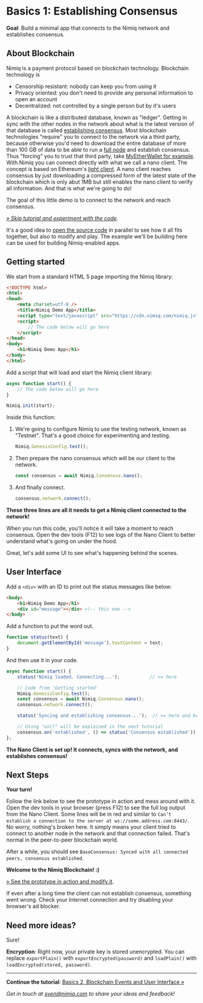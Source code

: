 # Basics 1: Establishing Consensus

**Goal**: Build a minimal app that connects to the Nimiq network and establishes consensus.

## About Blockchain

Nimiq is a payment protocol based on blockchain technology.
Blockchain technology is

* Censorship resistant: nobody can keep you from using it
* Privacy oriented: you don't need to provide any personal information to open an account
* Decentralized: not controlled by a single person but by it's users

A blockchain is like a distributed database, known as "ledger".
Getting in sync with the other nodes in the network about what is
the latest version of that database is called
[establishing consensus](https://en.bitcoin.it/wiki/Consensus).
Most blockchain technologies "require" you to
connect to the network via a third party,
because otherwise you'd need to download
the entire database of more than 100 GB of data
to be able to run a
[full node](https://en.bitcoin.it/wiki/Full_node) and establish consensus.
Thus "forcing" you to trust that third party, take [MyEtherWallet for example](https://kb.myetherwallet.com/networks/run-your-own-node-with-myetherwallet.html).
With Nimiq you can connect directly with what we call a nano client.
The concept is based on Ethereum's
[light client](https://github.com/ethereum/wiki/wiki/Light-client-protocol).
A nano client reaches consensus by just downloading a compressed form of the latest state of the blockchain
which is only abut 1MB but still enables the nano client to verify all information.
And that is what we're going to do!

The goal of this little demo is to connect to the network and reach consensus.

_[» Skip tutorial and experiment with the code](playground.html#basics-1-consensus-demo.html)._

It's a good idea to [open the source code](playground.html#basics-1-consensus-demo.html)
in parallel to see how it all fits together, but also to modify and play.
The example we'll be building here can be used for building Nimiq-enabled apps.

## Getting started

We start from a standard HTML 5 page importing the Nimiq library:

```HTML
<!DOCTYPE html>
<html>
<head>
    <meta charset=utf-8 />
    <title>Nimiq Demo App</title>
    <script type="text/javascript" src="https://cdn.nimiq.com/nimiq.js"></script>
    <script>
        // The code below will go here
    </script>
</head>
<body>
    <h1>Nimiq Demo App</h1>
</body>
</html>
```

Add a script that will load and start the Nimiq client library:

```js
async function start() {
    // The code below will go here
}

Nimiq.init(start);
```

Inside this function:

1) We're going to configure Nimiq to use the testing network, known as "Testnet".
   That's a good choice for experimenting and testing.

   ```js
   Nimiq.GenesisConfig.test();
   ```

2) Then prepare the nano consensus which will be our client to the network.

   ```js
   const consensus = await Nimiq.Consensus.nano();
   ```

3) And finally connect.

   ```js
   consensus.network.connect();
   ```

**These three lines are all it needs to get a Nimiq client connected to the network!**

When you run this code, you'll notice it will take a moment to reach consensus.
Open the dev tools (F12) to see logs of the Nano Client to better understand what's going on under the hood.

Great, let's add some UI to see what's happening behind the scenes.

## User Interface

Add a `<div>` with an ID to print out the status messages like below:

```html
<body>
    <h1>Nimiq Demo App</h1>
    <div id="message"></div> <!-- this one -->
</body>
```

Add a function to put the word out.

```js
function status(text) {
    document.getElementById('message').textContent = text;
}
```

And then use it in your code.

```js
async function start() {
    status('Nimiq loaded. Connecting...');           // <= here

    // Code from 'Getting started'
    Nimiq.GenesisConfig.test();
    const consensus = await Nimiq.Consensus.nano();
    consensus.network.connect();

    status('Syncing and establishing consensus...');  // <= here and below

    // Using "on()" will be explained in the next tutorial
    consensus.on('established', () => status('Consensus established'));
};
```

**The Nano Client is set up! It connects, syncs with the network, and establishes consensus!**

## Next Steps

**Your turn!**

Follow the link below to see the prototype in action and mess around with it.
Open the dev tools in your browser (press F12) to see the full log output from the Nano Client.
Some lines will be in red and similar to
`Can’t establish a connection to the server at ws://some.address.com:8443/`.
No worry, nothing's broken here.
It simply means your client tried to connect to another node in the network and that connection failed.
That's normal in the peer-to-peer blockchain world.

After a while, you should see
`BaseConsensus: Synced with all connected peers, consensus established`.

**Welcome to the Nimiq Blockchain! :)**

[» See the prototype in action and modify it](playground.html#basics-1-consensus-demo.html).

If even after a long time the client can not establish consensus, something went wrong.
Check your Internet connection and try disabling your browser's ad blocker.

## Need more ideas?

Sure!

**Encryption**: Right now, your private key is stored unencrypted.
You can replace `exportPlain()` with `exportEncrypted(password)` and `loadPlain()` with `loadEncrypted(stored, password)`.

---

**Continue the tutorial**: [Basics 2, Blockchain Events and User Interface »](basics-2-events-and-ui)

_Get in touch at [sven@nimiq.com](mailto:sven@nimiq.com) to share your ideas and feedback!_
